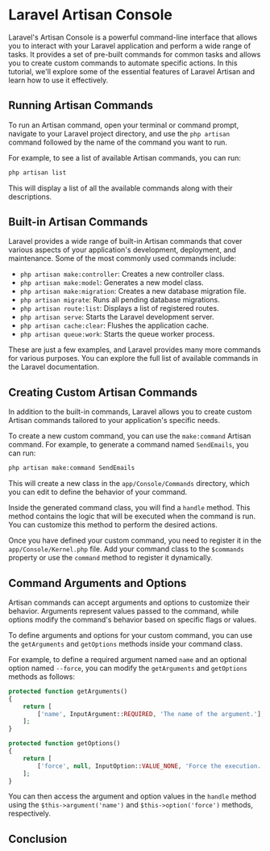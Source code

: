# Laravel Artisan Console

Laravel's Artisan Console is a powerful command-line interface that allows you to interact with your Laravel application and perform a wide range of tasks. It provides a set of pre-built commands for common tasks and allows you to create custom commands to automate specific actions. In this tutorial, we'll explore some of the essential features of Laravel Artisan and learn how to use it effectively.

## Running Artisan Commands

To run an Artisan command, open your terminal or command prompt, navigate to your Laravel project directory, and use the `php artisan` command followed by the name of the command you want to run.

For example, to see a list of available Artisan commands, you can run:

```bash
php artisan list
```

This will display a list of all the available commands along with their descriptions.

## Built-in Artisan Commands

Laravel provides a wide range of built-in Artisan commands that cover various aspects of your application's development, deployment, and maintenance. Some of the most commonly used commands include:

- `php artisan make:controller`: Creates a new controller class.
- `php artisan make:model`: Generates a new model class.
- `php artisan make:migration`: Creates a new database migration file.
- `php artisan migrate`: Runs all pending database migrations.
- `php artisan route:list`: Displays a list of registered routes.
- `php artisan serve`: Starts the Laravel development server.
- `php artisan cache:clear`: Flushes the application cache.
- `php artisan queue:work`: Starts the queue worker process.

These are just a few examples, and Laravel provides many more commands for various purposes. You can explore the full list of available commands in the Laravel documentation.

## Creating Custom Artisan Commands

In addition to the built-in commands, Laravel allows you to create custom Artisan commands tailored to your application's specific needs.

To create a new custom command, you can use the `make:command` Artisan command. For example, to generate a command named `SendEmails`, you can run:

```bash
php artisan make:command SendEmails
```

This will create a new class in the `app/Console/Commands` directory, which you can edit to define the behavior of your command.

Inside the generated command class, you will find a `handle` method. This method contains the logic that will be executed when the command is run. You can customize this method to perform the desired actions.

Once you have defined your custom command, you need to register it in the `app/Console/Kernel.php` file. Add your command class to the `$commands` property or use the `command` method to register it dynamically.

## Command Arguments and Options

Artisan commands can accept arguments and options to customize their behavior. Arguments represent values passed to the command, while options modify the command's behavior based on specific flags or values.

To define arguments and options for your custom command, you can use the `getArguments` and `getOptions` methods inside your command class.

For example, to define a required argument named `name` and an optional option named `--force`, you can modify the `getArguments` and `getOptions` methods as follows:

```php
protected function getArguments()
{
    return [
        ['name', InputArgument::REQUIRED, 'The name of the argument.'],
    ];
}

protected function getOptions()
{
    return [
        ['force', null, InputOption::VALUE_NONE, 'Force the execution.'],
    ];
}
```

You can then access the argument and option values in the `handle` method using the `$this->argument('name')` and `$this->option('force')` methods, respectively.

## Conclusion

